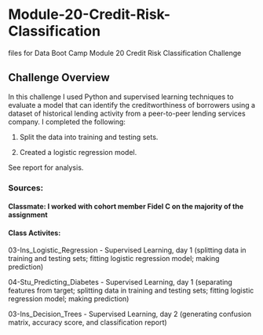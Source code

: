 # Module-20-Credit-Risk-Classification
files for Data Boot Camp Module 20 Credit Risk Classification Challenge

## Challenge Overview

In this challenge I used Python and supervised learning techniques to evaluate a model that can identify the creditworthiness of borrowers using a dataset of historical lending activity from a peer-to-peer lending services company. I completed the following: 

1. Split the data into training and testing sets. 

2. Created a logistic regression model. 

See report for analysis. 

### Sources: 

#### Classmate: I worked with cohort member Fidel C on the majority of the assignment

#### Class Activites: 

03-Ins_Logistic_Regression - Supervised Learning, day 1 (splitting data in training and testing sets; fitting logistic regression model; making prediction)

04-Stu_Predicting_Diabetes - Supervised Learning, day 1 (separating features from target; splitting data in training and testing sets; fitting logistic regression model; making prediction)

03-Ins_Decision_Trees - Supervised Learning, day 2 (generating confusion matrix, accuracy score, and classification report)